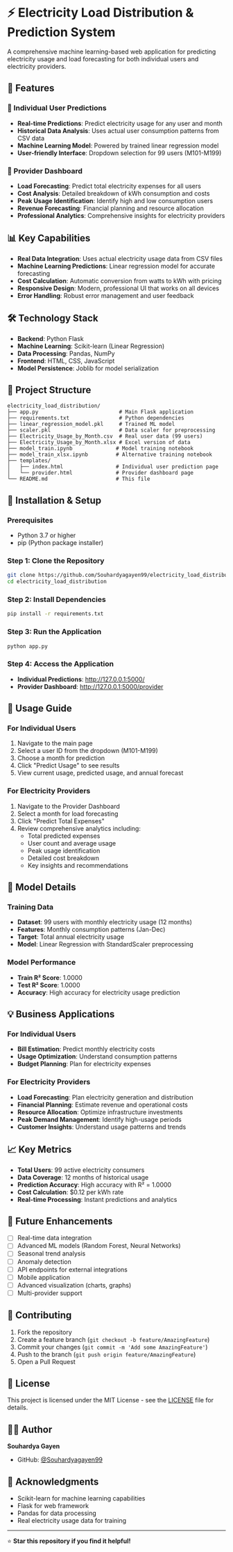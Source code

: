 # ⚡ Electricity Load Distribution & Prediction System

A comprehensive machine learning-based web application for predicting electricity usage and load forecasting for both individual users and electricity providers.

## 🚀 Features

### 👤 Individual User Predictions
- **Real-time Predictions**: Predict electricity usage for any user and month
- **Historical Data Analysis**: Uses actual user consumption patterns from CSV data
- **Machine Learning Model**: Powered by trained linear regression model
- **User-friendly Interface**: Dropdown selection for 99 users (M101-M199)

### 🏢 Provider Dashboard
- **Load Forecasting**: Predict total electricity expenses for all users
- **Cost Analysis**: Detailed breakdown of kWh consumption and costs
- **Peak Usage Identification**: Identify high and low consumption users
- **Revenue Forecasting**: Financial planning and resource allocation
- **Professional Analytics**: Comprehensive insights for electricity providers

## 📊 Key Capabilities

- **Real Data Integration**: Uses actual electricity usage data from CSV files
- **Machine Learning Predictions**: Linear regression model for accurate forecasting
- **Cost Calculation**: Automatic conversion from watts to kWh with pricing
- **Responsive Design**: Modern, professional UI that works on all devices
- **Error Handling**: Robust error management and user feedback

## 🛠️ Technology Stack

- **Backend**: Python Flask
- **Machine Learning**: Scikit-learn (Linear Regression)
- **Data Processing**: Pandas, NumPy
- **Frontend**: HTML, CSS, JavaScript
- **Model Persistence**: Joblib for model serialization

## 📁 Project Structure

```
electricity_load_distribution/
├── app.py                          # Main Flask application
├── requirements.txt                # Python dependencies
├── linear_regression_model.pkl     # Trained ML model
├── scaler.pkl                      # Data scaler for preprocessing
├── Electricity_Usage_by_Month.csv  # Real user data (99 users)
├── Electricity_Usage_by_Month.xlsx # Excel version of data
├── model_train.ipynb              # Model training notebook
├── model_train_xlsx.ipynb         # Alternative training notebook
├── templates/
│   ├── index.html                 # Individual user prediction page
│   └── provider.html              # Provider dashboard page
└── README.md                      # This file
```

## 🚀 Installation & Setup

### Prerequisites
- Python 3.7 or higher
- pip (Python package installer)

### Step 1: Clone the Repository
```bash
git clone https://github.com/Souhardyagayen99/electricity_load_distribution.git
cd electricity_load_distribution
```

### Step 2: Install Dependencies
```bash
pip install -r requirements.txt
```

### Step 3: Run the Application
```bash
python app.py
```

### Step 4: Access the Application
- **Individual Predictions**: http://127.0.0.1:5000/
- **Provider Dashboard**: http://127.0.0.1:5000/provider

## 📖 Usage Guide

### For Individual Users
1. Navigate to the main page
2. Select a user ID from the dropdown (M101-M199)
3. Choose a month for prediction
4. Click "Predict Usage" to see results
5. View current usage, predicted usage, and annual forecast

### For Electricity Providers
1. Navigate to the Provider Dashboard
2. Select a month for load forecasting
3. Click "Predict Total Expenses"
4. Review comprehensive analytics including:
   - Total predicted expenses
   - User count and average usage
   - Peak usage identification
   - Detailed cost breakdown
   - Key insights and recommendations

## 🔧 Model Details

### Training Data
- **Dataset**: 99 users with monthly electricity usage (12 months)
- **Features**: Monthly consumption patterns (Jan-Dec)
- **Target**: Total annual electricity usage
- **Model**: Linear Regression with StandardScaler preprocessing

### Model Performance
- **Train R² Score**: 1.0000
- **Test R² Score**: 1.0000
- **Accuracy**: High accuracy for electricity usage prediction

## 💡 Business Applications

### For Individual Users
- **Bill Estimation**: Predict monthly electricity costs
- **Usage Optimization**: Understand consumption patterns
- **Budget Planning**: Plan for electricity expenses

### For Electricity Providers
- **Load Forecasting**: Plan electricity generation and distribution
- **Financial Planning**: Estimate revenue and operational costs
- **Resource Allocation**: Optimize infrastructure investments
- **Peak Demand Management**: Identify high-usage periods
- **Customer Insights**: Understand usage patterns and trends

## 📈 Key Metrics

- **Total Users**: 99 active electricity consumers
- **Data Coverage**: 12 months of historical usage
- **Prediction Accuracy**: High accuracy with R² = 1.0000
- **Cost Calculation**: $0.12 per kWh rate
- **Real-time Processing**: Instant predictions and analytics

## 🔮 Future Enhancements

- [ ] Real-time data integration
- [ ] Advanced ML models (Random Forest, Neural Networks)
- [ ] Seasonal trend analysis
- [ ] Anomaly detection
- [ ] API endpoints for external integrations
- [ ] Mobile application
- [ ] Advanced visualization (charts, graphs)
- [ ] Multi-provider support

## 🤝 Contributing

1. Fork the repository
2. Create a feature branch (`git checkout -b feature/AmazingFeature`)
3. Commit your changes (`git commit -m 'Add some AmazingFeature'`)
4. Push to the branch (`git push origin feature/AmazingFeature`)
5. Open a Pull Request

## 📝 License

This project is licensed under the MIT License - see the [LICENSE](LICENSE) file for details.

## 👨‍💻 Author

**Souhardya Gayen**
- GitHub: [@Souhardyagayen99](https://github.com/Souhardyagayen99)

## 🙏 Acknowledgments

- Scikit-learn for machine learning capabilities
- Flask for web framework
- Pandas for data processing
- Real electricity usage data for training

---

⭐ **Star this repository if you find it helpful!** 
